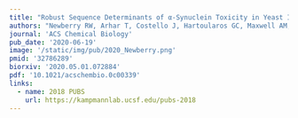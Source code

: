 ```yaml
---
title: "Robust Sequence Determinants of α-Synuclein Toxicity in Yeast Implicate Membrane Binding"
authors: "Newberry RW, Arhar T, Costello J, Hartoularos GC, Maxwell AM, Chi Naing ZZ, Pittman M, Reddy NR, Schwarz DM, Wassarman DR, Wu TS, Barrero D, Caggiano C, Catching A, Cavazos TB, Estes L, Faust B, Fink EA, Goldman MA, Gomez YK, Gordon MG, Gunsalus LM, Hoppe N, Jaime-Garza M, Johnson MC, Jones MG, Kung AF, Lopez KE, Lumpe J, Martyn C, McCarthy EE, Miller-Vedam LE, Navarro EJ, Palar A, Pellegrino J, Saylor W, Stephens CA, Strickland J, Torosyan H, **Wankowicz SA**, Wong Dr, Wong G, Redding S, Chow ED, DeGrado WF, Kampmann M."
journal: 'ACS Chemical Biology'
pub_date: '2020-06-19'
image: '/static/img/pub/2020_Newberry.png'
pmid: '32786289'
biorxiv: '2020.05.01.072884'
pdf: '10.1021/acschembio.0c00339'
links:
  - name: 2018 PUBS
    url: https://kampmannlab.ucsf.edu/pubs-2018
---
```


